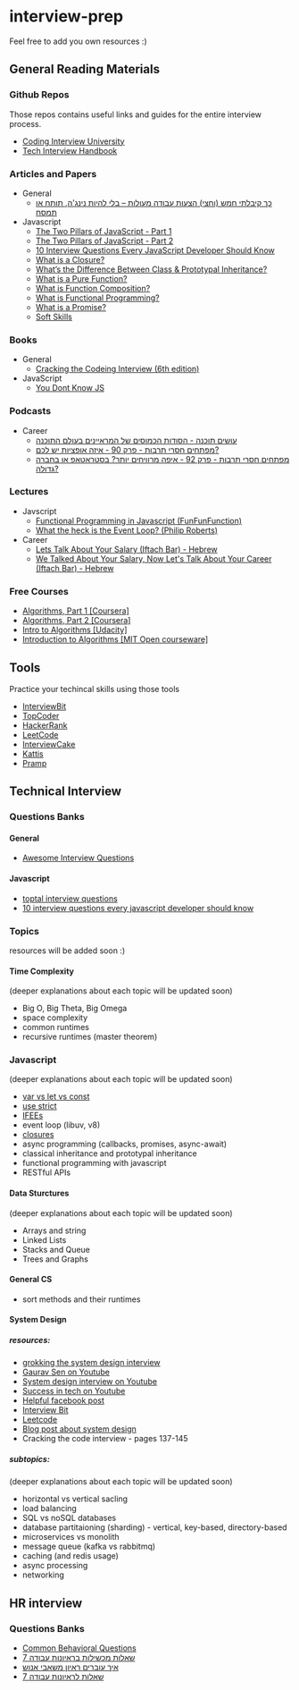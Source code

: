 # interview-prep

Feel free to add you own resources :)

## General Reading Materials

### Github Repos
Those repos contains useful links and guides for the  entire interview process.
* [Coding Interview University](https://github.com/jwasham/coding-interview-university)
* [Tech Interview Handbook](https://github.com/yangshun/tech-interview-handbook)
 
### Articles and Papers

* General
    * [כך קיבלתי חמש (וחצי) הצעות עבודה מעולות – בלי להיות נינג'ה, תותח או תמסח](https://algoritmim.co.il/2019/10/23/how-i-got-five-job-offers-without-being-a-ninja/)
* Javascript
    * [The Two Pillars of JavaScript - Part 1](https://medium.com/javascript-scene/the-two-pillars-of-javascript-ee6f3281e7f3)
    * [The Two Pillars of JavaScript - Part 2](https://medium.com/javascript-scene/the-two-pillars-of-javascript-pt-2-functional-programming-a63aa53a41a4)
    * [10 Interview Questions
    Every JavaScript Developer Should Know](https://medium.com/javascript-scene/10-interview-questions-every-javascript-developer-should-know-6fa6bdf5ad95)
    * [What is a Closure?](https://medium.com/javascript-scene/master-the-javascript-interview-what-is-a-closure-b2f0d2152b36)
    * [What’s the Difference Between Class & Prototypal Inheritance?](https://medium.com/javascript-scene/master-the-javascript-interview-what-s-the-difference-between-class-prototypal-inheritance-e4cd0a7562e9)
    * [What is a Pure Function?](https://medium.com/javascript-scene/master-the-javascript-interview-what-is-a-pure-function-d1c076bec976)
    * [What is Function Composition?](https://medium.com/javascript-scene/master-the-javascript-interview-what-is-function-composition-20dfb109a1a0)
    * [What is Functional Programming?](https://medium.com/javascript-scene/master-the-javascript-interview-what-is-functional-programming-7f218c68b3a0)
    * [What is a Promise?](https://medium.com/javascript-scene/master-the-javascript-interview-what-is-a-promise-27fc71e77261)
    * [Soft Skills](https://medium.com/javascript-scene/master-the-javascript-interview-soft-skills-a8a5fb02c466)


### Books

* General
    * [Cracking the Codeing Interview (6th edition)](https://bit.ly/2WkyaTw)
* JavaScript
    * [You Dont Know JS](https://github.com/getify/You-Dont-Know-JS)

### Podcasts
* Career
    * [עושים תוכנה - הסודות הכמוסים של המראיינים בעולם התוכנה](https://www.ranlevi.com/2019/08/06/osim_software_react_technical_interviews/)
    * [מפתחים חסרי תרבות - פרק 90 - איזה אופציות יש לכם?](http://notarbut.co/ep90-options/)
    * [מפתחים חסרי תרבות - פרק 92 - איפה מרוויחים יותר? בסטראטאפ או בחברה גדולה?](http://notarbut.co/ep92-money2/)

### Lectures
* Javscript
    * [Functional Programming in Javascript (FunFunFunction)](https://www.youtube.com/watch?v=BMUiFMZr7vk&list=PL0zVEGEvSaeEd9hlmCXrk5yUyqUag-n84)
    * [What the heck is the Event Loop? (Philip  Roberts)](https://www.youtube.com/watch?v=8aGhZQkoFbQ&t) 
* Career
    * [Lets Talk About Your Salary (Iftach Bar) - Hebrew ](https://youtu.be/pzq37L4UBUU)
    * [We Talked About Your Salary, Now Let's Talk About Your Career (Iftach Bar) - Hebrew ](https://youtu.be/TspN1NLcabM)

### Free Courses
* [Algorithms, Part 1 [Coursera]](https://www.coursera.org/learn/algorithms-part1)
* [Algorithms, Part 2 [Coursera]](https://www.coursera.org/learn/algorithms-part2)
* [Intro to Algorithms [Udacity]](https://www.udacity.com/course/intro-to-algorithms--cs215)
* [Introduction to Algorithms [MIT Open courseware]](https://ocw.mit.edu/courses/electrical-engineering-and-computer-science/6-006-introduction-to-algorithms-spring-2008/)

## Tools
Practice your techincal skills using those tools
* [InterviewBit](https://www.interviewbit.com/courses/programming/)
* [TopCoder](https://www.topcoder.com/community/competitive-programming/tutorials/)
* [HackerRank](https://www.hackerrank.com/)
* [LeetCode](https://www.hackerrank.com/)
* [InterviewCake](https://www.interviewcake.com/)
* [Kattis](https://open.kattis.com/)
* [Pramp](https://www.pramp.com/#/)

## Technical Interview

### Questions Banks
#### General
* [Awesome Interview Questions](https://github.com/MaximAbramchuck/awesome-interview-questions)

#### Javascript
* [toptal interview questions](https://www.toptal.com/javascript/interview-questions)
* [10 interview questions every javascript developer should know](https://medium.com/javascript-scene/10-interview-questions-every-javascript-developer-should-know-6fa6bdf5ad95)


### Topics
resources will be added soon :)

#### Time Complexity
(deeper explanations about each topic will be updated soon)
* Big O, Big Theta, Big Omega
* space complexity
* common runtimes
* recursive runtimes (master theorem)

### Javascript
(deeper explanations about each topic will be updated soon)
* [var vs let vs const](variables.md)
* [use strict](strict-mode.md)
* [IFEEs](IFFE.md)
* event loop (libuv, v8)
* [closures](closures.md)
* async programming (callbacks, promises, async-await)
* classical inheritance and prototypal inheritance
* functional programming with javascript
* RESTful APIs

#### Data Sturctures
(deeper explanations about each topic will be updated soon)
* Arrays and string
* Linked Lists
* Stacks and Queue
* Trees and Graphs

#### General CS
* sort methods and their runtimes

#### System Design
##### resources:
* [grokking the system design interview](https://www.educative.io/courses/grokking-the-system-design-interview/m2ygV4E81AR)
* [Gaurav Sen on Youtube](https://www.youtube.com/channel/UCRPMAqdtSgd0Ipeef7iFsKw)
* [System design interview on Youtube](https://www.youtube.com/channel/UC9vLsnF6QPYuH51njmIooCQ?fbclid=IwAR3qP2ZxL-WQCMQBMQkOaQTWUMLSL7pEPmpu3TTWTVp3wPM_iFOrUoRfKWk&app=desktop)
* [Success in tech on Youtube](https://www.youtube.com/playlist?list=PLA8lYuzFlBqAy6dkZHj5VxUAaqr4vwrka)
* [Helpful facebook post](https://www.facebook.com/groups/hitechproblems/permalink/1018215478580841/)
* [Interview Bit](https://www.interviewbit.com/courses/system-design/?fbclid=IwAR3b1sKvSIdkKiKx2T6U6j2X1LMretipVIyb9jsI0lMl_EWN20dawzaKgBA)
* [Leetcode](https://leetcode.com/discuss/interview-question/system-design?currentPage=1&fbclid=IwAR1xNF_-e5R3V0-VFsyvjC5PVJrS1JtYogaf8kXuoM06uc9JgU1ohQLK2-E&orderBy=hot&query=)
* [Blog post about system design](https://orrsella.com/2016/05/28/preparing-for-a-system-architecture-interview/?fbclid=IwAR2ujOLNCLkbsu21L5KFV3y4nL-iFDSwMiJB-cgCqXSJ8NlhJC4l08EVGcA)
* Cracking the code interview - pages 137-145
##### subtopics:
(deeper explanations about each topic will be updated soon)
* horizontal vs vertical sacling
* load balancing
* SQL vs noSQL databases
* database partitaioning (sharding) - vertical, key-based,  directory-based 
* microservices vs monolith
* message queue (kafka vs rabbitmq)
* caching (and redis usage)
* async processing
* networking

## HR interview
### Questions Banks
* [Common Behavioral Questions](https://yangshun.github.io/tech-interview-handbook/behavioral-questions/)
* [7 שאלות מכשילות בראיונות עבודה](https://bit.ly/35LmdcE)
* [איך עוברים ראיון משאבי אנוש](https://www.dialog.co.il/new-world/work-search/blogs/hr-interview-part-1/)
* [7 שאלות לראיונות עבודה](https://bit.ly/2YR9TGb)

